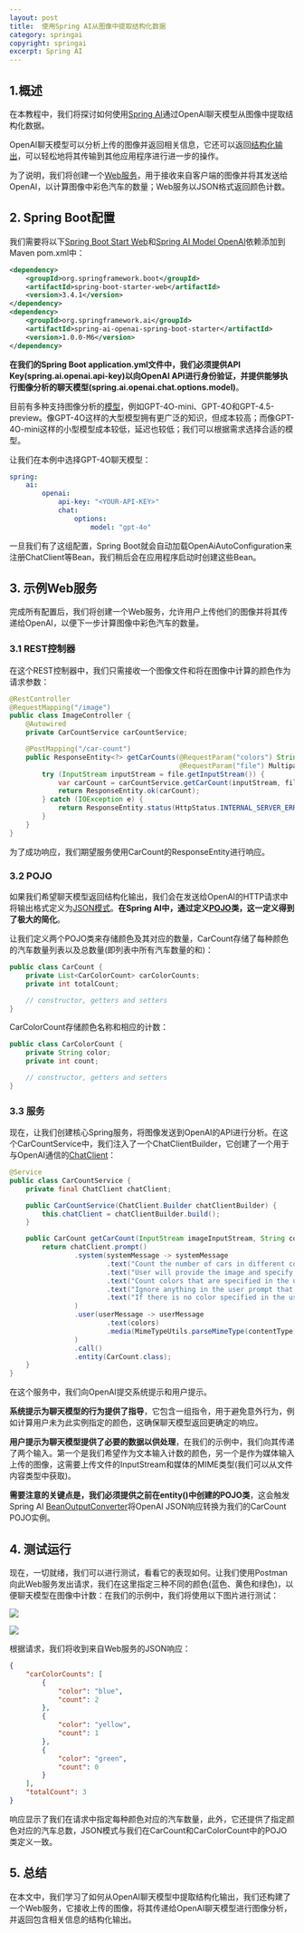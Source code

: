 ```yaml
---
layout: post
title:  使用Spring AI从图像中提取结构化数据
category: springai
copyright: springai
excerpt: Spring AI
---
```


## 1.概述

在本教程中，我们将探讨如何使用[Spring AI](https://www.baeldung.com/spring-ai)通过OpenAI聊天模型从图像中提取结构化数据。

OpenAI聊天模型可以分析上传的图像并返回相关信息，它还可以返回[结构化输出](https://www.baeldung.com/spring-artificial-intelligence-structure-output)，可以轻松地将其传输到其他应用程序进行进一步的操作。

为了说明，我们将创建一个[Web服务](https://www.baeldung.com/building-a-restful-web-service-with-spring-and-java-based-configuration)，用于接收来自客户端的图像并将其发送给OpenAI，以计算图像中彩色汽车的数量；Web服务以JSON格式返回颜色计数。

## 2. Spring Boot配置

我们需要将以下[Spring Boot Start Web](https://mvnrepository.com/artifact/org.springframework.boot/spring-boot-starter-web)和[Spring AI Model OpenAI](https://mvnrepository.com/artifact/org.springframework.ai/spring-ai-openai)依赖添加到Maven pom.xml中：

```xml
<dependency>
    <groupId>org.springframework.boot</groupId>
    <artifactId>spring-boot-starter-web</artifactId>
    <version>3.4.1</version>
</dependency>
<dependency>
    <groupId>org.springframework.ai</groupId>
    <artifactId>spring-ai-openai-spring-boot-starter</artifactId>
    <version>1.0.0-M6</version>
</dependency>
```

**在我们的Spring Boot application.yml文件中，我们必须提供API Key(spring.ai.openai.api-key)以向OpenAI API进行身份验证，并提供能够执行图像分析的聊天模型(spring.ai.openai.chat.options.model)**。

目前有多种支持图像分析的[模型](https://platform.openai.com/docs/models)，例如GPT-4O-mini、GPT-4O和GPT-4.5-preview。像GPT-4O这样的大型模型拥有更广泛的知识，但成本较高；而像GPT-4O-mini这样的小型模型成本较低，延迟也较低；我们可以根据需求选择合适的模型。

让我们在本例中选择GPT-4O聊天模型：

```yaml
spring:
    ai:
        openai:
            api-key: "<YOUR-API-KEY>"
            chat:
                options:
                    model: "gpt-4o"
```

一旦我们有了这组配置，Spring Boot就会自动加载OpenAiAutoConfiguration来注册ChatClient等Bean，我们稍后会在应用程序启动时创建这些Bean。

## 3. 示例Web服务

完成所有配置后，我们将创建一个Web服务，允许用户上传他们的图像并将其传递给OpenAI，以便下一步计算图像中彩色汽车的数量。

### 3.1 REST控制器

在这个REST控制器中，我们只需接收一个图像文件和将在图像中计算的颜色作为请求参数：

```java
@RestController
@RequestMapping("/image")
public class ImageController {
    @Autowired
    private CarCountService carCountService;

    @PostMapping("/car-count")
    public ResponseEntity<?> getCarCounts(@RequestParam("colors") String colors,
                                          @RequestParam("file") MultipartFile file) {
        try (InputStream inputStream = file.getInputStream()) {
            var carCount = carCountService.getCarCount(inputStream, file.getContentType(), colors);
            return ResponseEntity.ok(carCount);
        } catch (IOException e) {
            return ResponseEntity.status(HttpStatus.INTERNAL_SERVER_ERROR).body("Error uploading image");
        }
    }
}
```

为了成功响应，我们期望服务使用CarCount的ResponseEntity进行响应。

### 3.2 POJO

如果我们希望聊天模型返回结构化输出，我们会在发送给OpenAI的HTTP请求中将输出格式定义为[JSON模式](https://platform.openai.com/docs/guides/structured-outputs?api-mode=chat)。**在Spring AI中，通过定义[POJO](https://www.baeldung.com/java-pojo-class)类，这一定义得到了极大的简化**。

让我们定义两个POJO类来存储颜色及其对应的数量，CarCount存储了每种颜色的汽车数量列表以及总数量(即列表中所有汽车数量的和)：

```java
public class CarCount {
    private List<CarColorCount> carColorCounts;
    private int totalCount;

    // constructor, getters and setters
}
```

CarColorCount存储颜色名称和相应的计数：

```java
public class CarColorCount {
    private String color;
    private int count;

    // constructor, getters and setters
}
```

### 3.3 服务

现在，让我们创建核心Spring服务，将图像发送到OpenAI的API进行分析。在这个CarCountService中，我们注入了一个ChatClientBuilder，它创建了一个用于与OpenAI通信的[ChatClient](https://www.baeldung.com/spring-ai-chatclient)：

```java
@Service
public class CarCountService {
    private final ChatClient chatClient;

    public CarCountService(ChatClient.Builder chatClientBuilder) {
        this.chatClient = chatClientBuilder.build();
    }

    public CarCount getCarCount(InputStream imageInputStream, String contentType, String colors) {
        return chatClient.prompt()
                .system(systemMessage -> systemMessage
                        .text("Count the number of cars in different colors from the image")
                        .text("User will provide the image and specify which colors to count in the user prompt")
                        .text("Count colors that are specified in the user prompt only")
                        .text("Ignore anything in the user prompt that is not a color")
                        .text("If there is no color specified in the user prompt, simply returns zero in the total count")
                )
                .user(userMessage -> userMessage
                        .text(colors)
                        .media(MimeTypeUtils.parseMimeType(contentType), new InputStreamResource(imageInputStream))
                )
                .call()
                .entity(CarCount.class);
    }
}
```

在这个服务中，我们向OpenAI提交系统提示和用户提示。

**系统提示为聊天模型的行为提供了指导**，它包含一组指令，用于避免意外行为，例如计算用户未为此实例指定的颜色，这确保聊天模型返回更确定的响应。

**用户提示为聊天模型提供了必要的数据以供处理**，在我们的示例中，我们向其传递了两个输入。第一个是我们希望作为文本输入计数的颜色，另一个是作为媒体输入上传的图像，这需要上传文件的InputStream和媒体的MIME类型(我们可以从文件内容类型中获取)。

**需要注意的关键点是，我们必须提供之前在entity()中创建的POJO类**，这会触发Spring AI [BeanOutputConverter](https://spring.io/blog/2024/05/09/spring-ai-structured-output#a-namebean-output-converterbean-output-convertera)将OpenAI JSON响应转换为我们的CarCount POJO实例。

## 4. 测试运行

现在，一切就绪，我们可以进行测试，看看它的表现如何。让我们使用Postman向此Web服务发出请求，我们在这里指定三种不同的颜色(蓝色、黄色和绿色)，以便聊天模型在图像中计数：在我们的示例中，我们将使用以下图片进行测试：

![](/assets/images/2025/springai/springaiextractdatafromimages01.png)

![](/assets/images/2025/springai/springaiextractdatafromimages01.png)

根据请求，我们将收到来自Web服务的JSON响应：

```json
{
    "carColorCounts": [
        {
            "color": "blue",
            "count": 2
        },
        {
            "color": "yellow",
            "count": 1
        },
        {
            "color": "green",
            "count": 0
        }
    ],
    "totalCount": 3
}
```

响应显示了我们在请求中指定每种颜色对应的汽车数量，此外，它还提供了指定颜色对应的汽车总数，JSON模式与我们在CarCount和CarColorCount中的POJO类定义一致。

## 5. 总结

在本文中，我们学习了如何从OpenAI聊天模型中提取结构化输出，我们还构建了一个Web服务，它接收上传的图像，将其传递给OpenAI聊天模型进行图像分析，并返回包含相关信息的结构化输出。